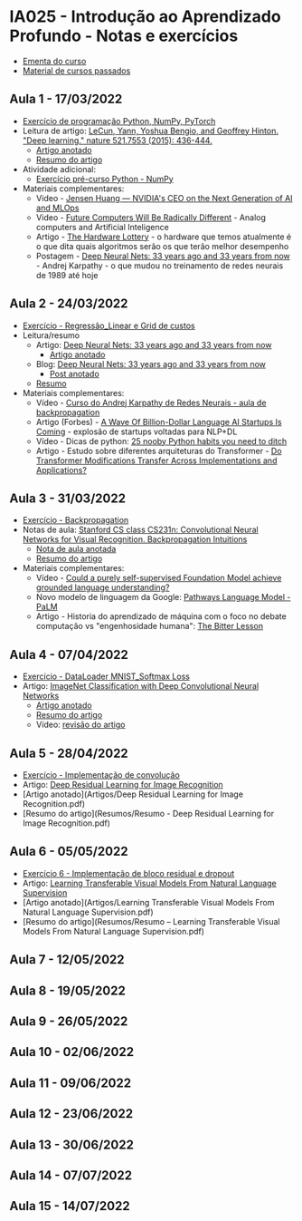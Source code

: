 # IA025 - Introdução ao Aprendizado Profundo - Notas e exercícios

* [Ementa do curso](ementa.md)
* [Material de cursos passados](https://colab.research.google.com/github/robertoalotufo/rnap/blob/master/PyTorch/0_index.ipynb)

## Aula 1 - 17/03/2022
* [Exercício de programação Python, NumPy, PyTorch](Exercicios/Aula%201%20-%20Entrega%20-%20Exerc%C3%ADcios%20Introdut%C3%B3rios.ipynb)
* Leitura de artigo: [LeCun, Yann, Yoshua Bengio, and Geoffrey Hinton. "Deep learning." nature 521.7553 (2015): 436-444.](https://s3.us-east-2.amazonaws.com/hkg-website-assets/static/pages/files/DeepLearning.pdf)
  * [Artigo anotado](Artigos/DeepLearning.pdf)
  * [Resumo do artigo](Resumos/Resumo-DeepLearning.pdf)
* Atividade adicional: 
  * [Exercício pré-curso Python - NumPy](Exercicios/ExercicioIntrodutorio.ipynb)
* Materiais complementares:
  * Video - [Jensen Huang — NVIDIA's CEO on the Next Generation of AI and MLOps](https://www.youtube.com/watch?v=kcI3OwQsBJQ)
  * Video - [Future Computers Will Be Radically Different](https://www.youtube.com/watch?v=GVsUOuSjvcg) - Analog computers and Artificial Inteligence
  * Artigo - [The Hardware Lottery](https://arxiv.org/abs/2009.06489) - o hardware que temos atualmente é o que dita quais algoritmos serão os que terão melhor desempenho
  * Postagem - [Deep Neural Nets: 33 years ago and 33 years from now](http://karpathy.github.io/2022/03/14/lecun1989/) - Andrej Karpathy - o que mudou no treinamento de redes neurais de 1989 até hoje

## Aula 2 - 24/03/2022
* [Exercício - Regressão_Linear e Grid de custos](Exercicios/Aula2-Regressão_Linear.ipynb)
* Leitura/resumo
  * Artigo: [Deep Neural Nets: 33 years ago and 33 years from now](http://yann.lecun.com/exdb/publis/pdf/lecun-89e.pdf)
    * [Artigo anotado](Artigos/lecun-89e.pdf)
  * Blog: [Deep Neural Nets: 33 years ago and 33 years from now](http://karpathy.github.io/2022/03/14/lecun1989/)
    * [Post anotado](Artigos/Deep%20Neural%20Nets%2033%20years%20ago%20and%2033%20years%20from%20now.pdf)
  * [Resumo](Resumos/Resumo%20-%20LeCun%20Backpropagation.pdf)
* Materiais complementares:
  * Vídeo - [Curso do Andrej Karpathy de Redes Neurais - aula de backpropagation](https://www.youtube.com/watch?v=gYpoJMlgyXA)
  * Artigo (Forbes) - [A Wave Of Billion-Dollar Language AI Startups Is Coming](https://www.forbes.com/sites/robtoews/2022/03/27/a-wave-of-billion-dollar-language-ai-startups-is-coming/) - explosão de startups voltadas para NLP+DL
  * Vídeo - Dicas de python: [25 nooby Python habits you need to ditch](https://www.youtube.com/watch?v=qUeud6DvOWI)
  * Artigo - Estudo sobre diferentes arquiteturas do Transformer - [Do Transformer Modifications Transfer Across Implementations and Applications?](https://arxiv.org/pdf/2102.11972.pdf?ref=https://githubhelp.com)

## Aula 3 - 31/03/2022
* [Exercício - Backpropagation](Exercicios/Aula3-BackPropagation.ipynb)
* Notas de aula: [Stanford CS class CS231n: Convolutional Neural Networks for Visual Recognition. Backpropagation Intuitions](https://cs231n.github.io/optimization-2/)
  * [Nota de aula anotada](Artigos/Notas%20de%20aula%20de%20Stanford%20CS231n%20-%20Backpropagation%20Intuitions.pdf)
  * [Resumo do artigo](Resumos/Resumo%20-%20Notas%20de%20aula%20Stanford%20CS231n%20-%20Backpropagation%20Intuitions.pdf)
* Materiais complementares:
  * Vídeo - [Could a purely self-supervised Foundation Model achieve grounded language understanding?](https://www.youtube.com/watch?v=Tp412ab3kHQ)
  * Novo modelo de linguagem da Google: [Pathways Language Model - PaLM](https://ai.googleblog.com/2022/04/pathways-language-model-palm-scaling-to.html)
  * Artigo - Historia do aprendizado de máquina com o foco no debate computação vs "engenhosidade humana": [The Bitter Lesson](http://www.incompleteideas.net/IncIdeas/BitterLesson.html)

## Aula 4 - 07/04/2022
* [Exercício - DataLoader MNIST_Softmax Loss](Exercicios/Aula4-Regressao_Softmax_MNIST_SGD_minibatches.ipynb)
* Artigo: [ImageNet Classification with Deep Convolutional Neural Networks](https://proceedings.neurips.cc/paper/2012/file/c399862d3b9d6b76c8436e924a68c45b-Paper.pdf)
  * [Artigo anotado](Artigos/NIPS-2012-imagenet-classification-with-deep-convolutional-neural-networks-Paper%20-%20anotado.pdf)
  * [Resumo do artigo](Resumos/Resumo%20-%20ImageNet%20Classification%20with%20Deep%20Convolutional%20Neural%20Networks.pdf)
  * Vídeo: [revisão do artigo](https://youtu.be/Nq3auVtvd9Q)

## Aula 5 - 28/04/2022
* [Exercício - Implementação de convolução](Exercicios/Aula5-MNIST_Convolucional.ipynb)
* Artigo: [Deep Residual Learning for Image Recognition](https://arxiv.org/abs/1512.03385)
 * [Artigo anotado](Artigos/Deep Residual Learning for Image Recognition.pdf)
 * [Resumo do artigo](Resumos/Resumo - Deep Residual Learning for Image Recognition.pdf)

## Aula 6 - 05/05/2022
* [Exercício 6 - Implementação de bloco residual e dropout](Exercicios/Aula_6_Exercício_ResNet_Dropout.ipynb)
* Artigo: [Learning Transferable Visual Models From Natural Language Supervision](https://arxiv.org/pdf/2103.00020.pdf)
 * [Artigo anotado](Artigos/Learning Transferable Visual Models From Natural Language Supervision.pdf)
 * [Resumo do artigo](Resumos/Resumo – Learning Transferable Visual Models From Natural Language Supervision.pdf)

## Aula 7 - 12/05/2022
## Aula 8 - 19/05/2022
## Aula 9 - 26/05/2022
## Aula 10 - 02/06/2022
## Aula 11 - 09/06/2022
## Aula 12 - 23/06/2022
## Aula 13 - 30/06/2022
## Aula 14 - 07/07/2022
## Aula 15 - 14/07/2022



